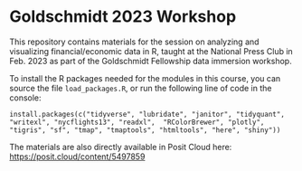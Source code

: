 # Goldschmidt 2023 Workshop

This repository contains materials for the session on analyzing and visualizing financial/economic data in R, taught at the National Press Club in Feb. 2023 as part of the Goldschmidt Fellowship data immersion workshop.

To install the R packages needed for the modules in this course, you can source the file `load_packages.R`, or run the following line of code in the console:

`install.packages(c("tidyverse", "lubridate", "janitor", "tidyquant", "writexl", "nycflights13", "readxl", 
  "RColorBrewer", "plotly", "tigris", "sf", "tmap", "tmaptools", "htmltools", "here", "shiny"))`

The materials are also directly available in Posit Cloud here:
https://posit.cloud/content/5497859

